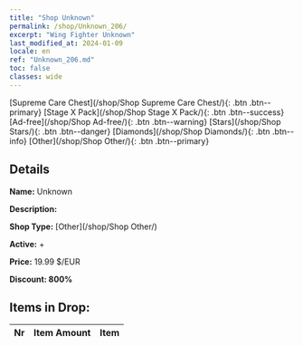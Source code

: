 ```yaml
---
title: "Shop Unknown"
permalink: /shop/Unknown_206/
excerpt: "Wing Fighter Unknown"
last_modified_at: 2024-01-09
locale: en
ref: "Unknown_206.md"
toc: false
classes: wide
---
```



  [Supreme Care Chest](/shop/Shop Supreme Care Chest/){: .btn .btn--primary}   [Stage X Pack](/shop/Shop Stage X Pack/){: .btn .btn--success}   [Ad-free](/shop/Shop Ad-free/){: .btn .btn--warning}   [Stars](/shop/Shop Stars/){: .btn .btn--danger}   [Diamonds](/shop/Shop Diamonds/){: .btn .btn--info}   [Other](/shop/Shop Other/){: .btn .btn--primary} 

## Details

 **Name:** Unknown 

 **Description:** 

 **Shop Type:** [Other](/shop/Shop Other/)

 **Active:** + 

 **Price:** 19.99 $/EUR 

 **Discount: 800%** 



## Items in Drop:

  |  Nr | Item Amount  |       Item       |
  |:----|:------------:|:-----------------|

